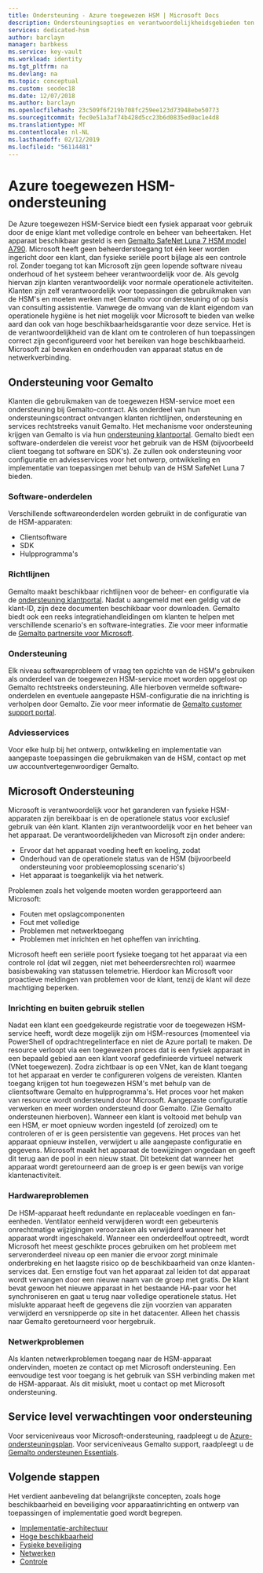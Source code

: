 ```yaml
---
title: Ondersteuning - Azure toegewezen HSM | Microsoft Docs
description: Ondersteuningsopties en verantwoordelijkheidsgebieden ten opzichte van voor Azure toegewezen HSM in verschillende scenario 's
services: dedicated-hsm
author: barclayn
manager: barbkess
ms.service: key-vault
ms.workload: identity
ms.tgt_pltfrm: na
ms.devlang: na
ms.topic: conceptual
ms.custom: seodec18
ms.date: 12/07/2018
ms.author: barclayn
ms.openlocfilehash: 23c509f6f219b708fc259ee123d73948ebe50773
ms.sourcegitcommit: fec0e51a3af74b428d5cc23b6d0835ed0ac1e4d8
ms.translationtype: MT
ms.contentlocale: nl-NL
ms.lasthandoff: 02/12/2019
ms.locfileid: "56114481"
---
```

# <a name="azure-dedicated-hsm-supportability"></a>Azure toegewezen HSM-ondersteuning

De Azure toegewezen HSM-Service biedt een fysiek apparaat voor gebruik door de enige klant met volledige controle en beheer van beheertaken. Het apparaat beschikbaar gesteld is een [Gemalto SafeNet Luna 7 HSM model A790](https://safenet.gemalto.com/data-encryption/hardware-security-modules-hsms/safenet-network-hsm/). Microsoft heeft geen beheerderstoegang tot één keer worden ingericht door een klant, dan fysieke seriële poort bijlage als een controle rol.  Zonder toegang tot kan Microsoft zijn geen lopende software niveau onderhoud of het systeem beheer verantwoordelijk voor de. Als gevolg hiervan zijn klanten verantwoordelijk voor normale operationele activiteiten.
Klanten zijn zelf verantwoordelijk voor toepassingen die gebruikmaken van de HSM's en moeten werken met Gemalto voor ondersteuning of op basis van consulting assistentie. Vanwege de omvang van de klant eigendom van operationele hygiëne is het niet mogelijk voor Microsoft te bieden van welke aard dan ook van hoge beschikbaarheidsgarantie voor deze service. Het is de verantwoordelijkheid van de klant om te controleren of hun toepassingen correct zijn geconfigureerd voor het bereiken van hoge beschikbaarheid. Microsoft zal bewaken en onderhouden van apparaat status en de netwerkverbinding.

## <a name="gemalto-support"></a>Ondersteuning voor Gemalto

Klanten die gebruikmaken van de toegewezen HSM-service moet een ondersteuning bij Gemalto-contract. Als onderdeel van hun ondersteuningscontract ontvangen klanten richtlijnen, ondersteuning en services rechtstreeks vanuit Gemalto. Het mechanisme voor ondersteuning krijgen van Gemalto is via hun [ondersteuning klantportal](https://supportportal.gemalto.com/csm/).
Gemalto biedt een software-onderdelen die vereist voor het gebruik van de HSM (bijvoorbeeld client toegang tot software en SDK's). Ze zullen ook ondersteuning voor configuratie en adviesservices voor het ontwerp, ontwikkeling en implementatie van toepassingen met behulp van de HSM SafeNet Luna 7 bieden.

### <a name="software-components"></a>Software-onderdelen

Verschillende softwareonderdelen worden gebruikt in de configuratie van de HSM-apparaten:

* Clientsoftware
* SDK
* Hulpprogramma's

### <a name="guidance"></a>Richtlijnen

Gemalto maakt beschikbaar richtlijnen voor de beheer- en configuratie via de [ondersteuning klantportal](https://supportportal.gemalto.com/csm/). Nadat u aangemeld met een geldig vat de klant-ID, zijn deze documenten beschikbaar voor downloaden. Gemalto biedt ook een reeks integratiehandleidingen om klanten te helpen met verschillende scenario's en software-integraties. Zie voor meer informatie de [Gemalto partnersite voor Microsoft](https://safenet.gemalto.com/partners/microsoft/).

### <a name="support"></a>Ondersteuning

Elk niveau softwareprobleem of vraag ten opzichte van de HSM's gebruiken als onderdeel van de toegewezen HSM-service moet worden opgelost op Gemalto rechtstreeks ondersteuning. Alle hierboven vermelde software-onderdelen en eventuele aangepaste HSM-configuratie die na inrichting is verholpen door Gemalto. Zie voor meer informatie de [Gemalto customer support portal](https://supportportal.gemalto.com/csm/).

### <a name="consulting-services"></a>Adviesservices

Voor elke hulp bij het ontwerp, ontwikkeling en implementatie van aangepaste toepassingen die gebruikmaken van de HSM, contact op met uw accountvertegenwoordiger Gemalto.

## <a name="microsoft-support"></a>Microsoft Ondersteuning

Microsoft is verantwoordelijk voor het garanderen van fysieke HSM-apparaten zijn bereikbaar is en de operationele status voor exclusief gebruik van één klant. Klanten zijn verantwoordelijk voor en het beheer van het apparaat. De verantwoordelijkheden van Microsoft zijn onder andere:

* Ervoor dat het apparaat voeding heeft en koeling, zodat
* Onderhoud van de operationele status van de HSM (bijvoorbeeld ondersteuning voor probleemoplossing scenario's)
* Het apparaat is toegankelijk via het netwerk.

Problemen zoals het volgende moeten worden gerapporteerd aan Microsoft:

* Fouten met opslagcomponenten
* Fout met volledige
* Problemen met netwerktoegang
* Problemen met inrichten en het opheffen van inrichting.

Microsoft heeft een seriële poort fysieke toegang tot het apparaat via een controle rol (dat wil zeggen, niet met beheerdersrechten rol) waarmee basisbewaking van statussen telemetrie.  Hierdoor kan Microsoft voor proactieve meldingen van problemen voor de klant, tenzij de klant wil deze machtiging beperken. 

### <a name="provisioning-and-decommissioning"></a>Inrichting en buiten gebruik stellen

Nadat een klant een goedgekeurde registratie voor de toegewezen HSM-service heeft, wordt deze mogelijk zijn om HSM-resources (momenteel via PowerShell of opdrachtregelinterface en niet de Azure portal) te maken. De resource verloopt via een toegewezen proces dat is een fysiek apparaat in een bepaald gebied aan een klant vooraf gedefinieerde virtueel netwerk (VNet toegewezen). Zodra zichtbaar is op een VNet, kan de klant toegang tot het apparaat en verder te configureren volgens de vereisten. Klanten toegang krijgen tot hun toegewezen HSM's met behulp van de clientsoftware Gemalto en hulpprogramma's. Het proces voor het maken van resource wordt ondersteund door Microsoft. Aangepaste configuratie verwerken en meer worden ondersteund door Gemalto. (Zie Gemalto ondersteunen hierboven). Wanneer een klant is voltooid met behulp van een HSM, er moet opnieuw worden ingesteld (of zeroized) om te controleren of er is geen persistentie van gegevens. Het proces van het apparaat opnieuw instellen, verwijdert u alle aangepaste configuratie en gegevens. Microsoft maakt het apparaat de toewijzingen ongedaan en geeft dit terug aan de pool in een nieuw staat. Dit betekent dat wanneer het apparaat wordt geretourneerd aan de groep is er geen bewijs van vorige klantenactiviteit. 

### <a name="hardware-issues"></a>Hardwareproblemen

De HSM-apparaat heeft redundante en replaceable voedingen en fan-eenheden. Ventilator eenheid verwijderen wordt een gebeurtenis onrechtmatige wijzigingen veroorzaken als verwijderd wanneer het apparaat wordt ingeschakeld. Wanneer een onderdeelfout optreedt, wordt Microsoft het meest geschikte proces gebruiken om het probleem met serveronderdeel niveau op een manier die ervoor zorgt minimale onderbreking en het laagste risico op de beschikbaarheid van onze klanten-services dat.
Een ernstige fout van het apparaat zal leiden tot dat apparaat wordt vervangen door een nieuwe naam van de groep met gratis. De klant bevat gewoon het nieuwe apparaat in het bestaande HA-paar voor het synchroniseren en gaat u terug naar volledige operationele status. Het mislukte apparaat heeft de gegevens die zijn voorzien van apparaten verwijderd en versnipperde op site in het datacenter. Alleen het chassis naar Gemalto geretourneerd voor hergebruik.


### <a name="networking-issues"></a>Netwerkproblemen

Als klanten netwerkproblemen toegang naar de HSM-apparaat ondervinden, moeten ze contact op met Microsoft ondersteuning. Een eenvoudige test voor toegang is het gebruik van SSH verbinding maken met de HSM-apparaat. Als dit mislukt, moet u contact op met Microsoft ondersteuning.

## <a name="service-level-expectations-for-support"></a>Service level verwachtingen voor ondersteuning

Voor serviceniveaus voor Microsoft-ondersteuning, raadpleegt u de [Azure-ondersteuningsplan](https://azure.microsoft.com/support/plans/).
Voor serviceniveaus Gemalto support, raadpleegt u de [Gemalto ondersteunen Essentials](https://azure.microsoft.com/support/plans/).

## <a name="next-steps"></a>Volgende stappen

Het verdient aanbeveling dat belangrijkste concepten, zoals hoge beschikbaarheid en beveiliging voor apparaatinrichting en ontwerp van toepassingen of implementatie goed wordt begrepen.

* [Implementatie-architectuur](deployment-architecture.md)
* [Hoge beschikbaarheid](high-availability.md)
* [Fysieke beveiliging](physical-security.md)
* [Netwerken](networking.md)
* [Controle](monitoring.md)